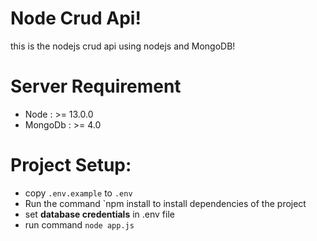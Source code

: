 # Node Crud Api!
this is the nodejs crud api using nodejs and MongoDB!

# Server Requirement
- Node : >= 13.0.0
- MongoDb : >= 4.0

# Project Setup:
- copy `.env.example` to `.env`
- Run the command `npm install to install dependencies of the project
- set **database credentials** in .env file
- run command `node app.js`

